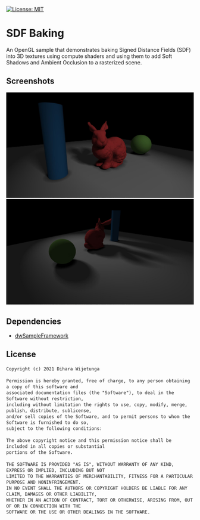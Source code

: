 [![License: MIT](https://img.shields.io/packagist/l/doctrine/orm.svg)](https://opensource.org/licenses/MIT)

# SDF Baking
An OpenGL sample that demonstrates baking Signed Distance Fields (SDF) into 3D textures using compute shaders and using them to add Soft Shadows and Ambient Occlusion to a rasterized scene.

## Screenshots

![SDFBaking](data/screenshot_1.jpg)
![SDFBaking](data/screenshot_2.jpg)

## Dependencies
* [dwSampleFramework](https://github.com/diharaw/dwSampleFramework) 

## License
```
Copyright (c) 2021 Dihara Wijetunga

Permission is hereby granted, free of charge, to any person obtaining a copy of this software and 
associated documentation files (the "Software"), to deal in the Software without restriction, 
including without limitation the rights to use, copy, modify, merge, publish, distribute, sublicense,
and/or sell copies of the Software, and to permit persons to whom the Software is furnished to do so, 
subject to the following conditions:

The above copyright notice and this permission notice shall be included in all copies or substantial
portions of the Software.

THE SOFTWARE IS PROVIDED "AS IS", WITHOUT WARRANTY OF ANY KIND, EXPRESS OR IMPLIED, INCLUDING BUT NOT 
LIMITED TO THE WARRANTIES OF MERCHANTABILITY, FITNESS FOR A PARTICULAR PURPOSE AND NONINFRINGEMENT. 
IN NO EVENT SHALL THE AUTHORS OR COPYRIGHT HOLDERS BE LIABLE FOR ANY CLAIM, DAMAGES OR OTHER LIABILITY,
WHETHER IN AN ACTION OF CONTRACT, TORT OR OTHERWISE, ARISING FROM, OUT OF OR IN CONNECTION WITH THE 
SOFTWARE OR THE USE OR OTHER DEALINGS IN THE SOFTWARE.
```
